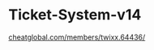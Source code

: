 # Ticket-System-v14
[cheatglobal.com/members/twixx.64436/](https://cheatglobal.com/members/twixx.64436/)
